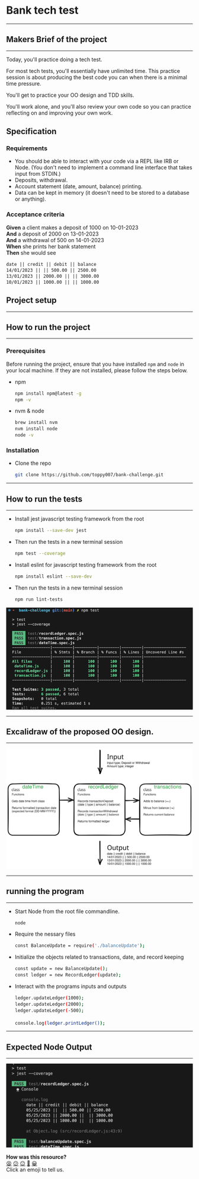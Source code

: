 # Bank tech test

------

 <!-- ASSIGNMENT -->
## Makers Brief of the project

------

Today, you'll practice doing a tech test.

For most tech tests, you'll essentially have unlimited time.  This practice session is about producing the best code you can when there is a minimal time pressure.

You'll get to practice your OO design and TDD skills.

You'll work alone, and you'll also review your own code so you can practice reflecting on and improving your own work.

## Specification

### Requirements

* You should be able to interact with your code via a REPL like IRB or Node.  (You don't need to implement a command line interface that takes input from STDIN.)
* Deposits, withdrawal.
* Account statement (date, amount, balance) printing.
* Data can be kept in memory (it doesn't need to be stored to a database or anything).

### Acceptance criteria

**Given** a client makes a deposit of 1000 on 10-01-2023  
**And** a deposit of 2000 on 13-01-2023  
**And** a withdrawal of 500 on 14-01-2023  
**When** she prints her bank statement  
**Then** she would see

```
date || credit || debit || balance
14/01/2023 || || 500.00 || 2500.00
13/01/2023 || 2000.00 || || 3000.00
10/01/2023 || 1000.00 || || 1000.00
```

## Project setup

------

<!-- INSTALLATION -->
## How to run the project

------

### Prerequisites

Before running the project, ensure that you have installed `npm` and `node` in your local machine. If they are not installed, please follow the steps below.

- npm

  ```bash
  npm install npm@latest -g
  npm -v
  ```

- nvm & node

  ```bash
  brew install nvm
  nvm install node
  node -v
  ```

### Installation

- Clone the repo

    ```bash
    git clone https://github.com/toppy007/bank-challenge.git
    ```

------

 <!-- TESTING -->
## How to run the tests

------

- Install jest javascript testing framework from the root

    ```bash
    npm install --save-dev jest
    ```

- Then run the tests in a new terminal session

    ```bash
    npm test --coverage
    ```

- Install eslint for javascript testing framework from the root

    ```bash
    npm install eslint --save-dev
    ```

- Then run the tests in a new terminal session

    ```bash
    npm run lint-tests
    ```

![Image Description](./Test-Output-2023-05-22-at-22.59.20.png)

------

 <!-- PLANNING -->
## Excalidraw of the proposed OO design.

------

![Image Description](./Bank-Challenge-2023-05-09-1505.svg)

------

 <!-- RUNNING THE PROGRAM IN NODE -->
## running the program

------

- Start Node from the root file commandline.

    ```bash
    node
    ```

- Require the nessary files

    ```bash
    const BalanceUpdate = require('./balanceUpdate');
    ```
  
- Initialize the objects related to transactions, date, and record keeping

    ```bash
    const update = new BalanceUpdate();
    const ledger = new RecordLedger(update);
    ```

- Interact with the programs inputs and outputs

    ```bash
    ledger.updateLedger(1000);
    ledger.updateLedger(2000);
    ledger.updateLedger(-500);

    console.log(ledger.printLedger());
    ```

------

 <!-- EXPECTED OUTPUT -->
## Expected Node Output

------

![Image Description](Screenshot-2023-05-25-at-09.28.12.png)

**How was this resource?**  
[😫](https://airtable.com/shrUJ3t7KLMqVRFKR?prefill_Repository=makersacademy/course&prefill_File=individual_challenges/bank_tech_test.md&prefill_Sentiment=😫) [😕](https://airtable.com/shrUJ3t7KLMqVRFKR?prefill_Repository=makersacademy/course&prefill_File=individual_challenges/bank_tech_test.md&prefill_Sentiment=😕) [😐](https://airtable.com/shrUJ3t7KLMqVRFKR?prefill_Repository=makersacademy/course&prefill_File=individual_challenges/bank_tech_test.md&prefill_Sentiment=😐) [🙂](https://airtable.com/shrUJ3t7KLMqVRFKR?prefill_Repository=makersacademy/course&prefill_File=individual_challenges/bank_tech_test.md&prefill_Sentiment=🙂) [😀](https://airtable.com/shrUJ3t7KLMqVRFKR?prefill_Repository=makersacademy/course&prefill_File=individual_challenges/bank_tech_test.md&prefill_Sentiment=😀)  
Click an emoji to tell us.

<!-- END GENERATED SECTION DO NOT EDIT -->